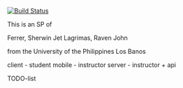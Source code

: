 [![Build Status](https://secure.travis-ci.org/wildtron/focus.png)](http://travis-ci.org/wildtron/focus)


This is an SP of

Ferrer, Sherwin Jet
Lagrimas, Raven John

from the University of the Philippines Los Banos


client - student
mobile - instructor
server - instructor + api

TODO-list

